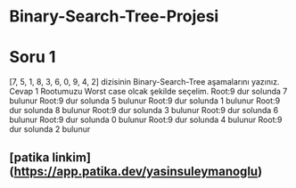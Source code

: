 # Binary-Search-Tree-Projesi
# Soru 1
[7, 5, 1, 8, 3, 6, 0, 9, 4, 2] dizisinin Binary-Search-Tree aşamalarını yazınız.
Cevap 1
Rootumuzu Worst case olcak şekilde seçelim.
Root:9 dur solunda 7 bulunur
Root:9 dur solunda 5 bulunur
Root:9 dur solunda 1 bulunur
Root:9 dur solunda 8 bulunur
Root:9 dur solunda 3 bulunur
Root:9 dur solunda 6 bulunur
Root:9 dur solunda 0 bulunur
Root:9 dur solunda 4 bulunur
Root:9 dur solunda 2 bulunur
## [patika linkim] (https://app.patika.dev/yasinsuleymanoglu)
